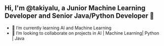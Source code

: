 ## Hi, I'm @takiyalu, a Junior Machine Learning Developer and Senior Java/Python Developer 👋
- 🌱 I’m currently learning AI and Machine Learning
- 👯 I’m looking to collaborate on projects in AI | Machine Learning| Python | Java 

<!--
**takiyalu/takiyalu** is a ✨ _special_ ✨ repository because its `README.md` (this file) appears on your GitHub profile.

Here are some ideas to get you started:
- 🌱 I’m currently learning AI and Machine Learning
- 👯 I’m looking to collaborate on projects in AI | Machine Learning| Python | Java 
- 📫 How to reach me: ...
- ⚡ Fun fact: ...
-->

